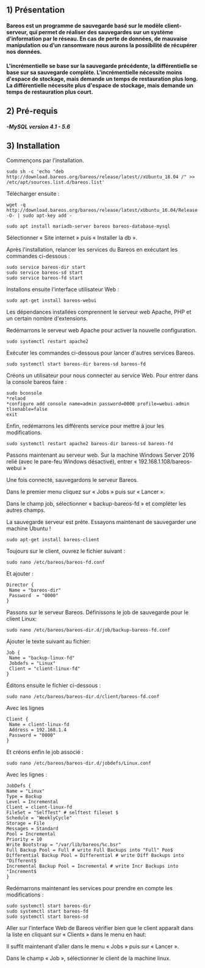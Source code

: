 ## 1) Présentation

#### Bareos est un programme de sauvegarde basé sur le modèle client-serveur, qui permet de réaliser des sauvegardes sur un système d’information par le réseau. En cas de perte de données, de mauvaise manipulation ou d’un ransomware nous aurons la possibilité de récupérer nos données. 

#### L'incrémentielle se base sur la sauvegarde précédente, la différentielle se base sur sa sauvegarde complète. L'incrémentielle nécessite moins d'espace de stockage, mais demande un temps de restauration plus long. La différentielle nécessite plus d'espace de stockage, mais demande un temps de restauration plus court.

## 2) Pré-requis

##### -MySQL version 4.1 - 5.6

## 3) Installation

Commençons par l’installation.
```
sudo sh -c 'echo "deb http://download.bareos.org/bareos/release/latest//xUbuntu_18.04 /" >> /etc/apt/sources.list.d/bareos.list'
```

Télécharger ensuite :

```
wget -q http://download.bareos.org/bareos/release/latest/xUbuntu_16.04/Release.key -O- | sudo apt-key add -
```

```
sudo apt install mariadb-server bareos bareos-database-mysql
```

Sélectionner « Site internet » puis « Installer la db ».

Après l'installation, relancer les services du Bareos en exécutant les commandes ci-dessous :

```
sudo service bareos-dir start
sudo service bareos-sd start
sudo service bareos-fd start
```

Installons ensuite l'interface utilisateur Web :

```
sudo apt-get install bareos-webui
```

Les dépendances installées comprennent le serveur web Apache, PHP et un certain nombre d'extensions.

Redémarrons le serveur web Apache pour activer la nouvelle configuration.

```
sudo systemctl restart apache2
```

Exécuter les commandes ci-dessous pour lancer d'autres services Bareos.

```
sudo systemctl start bareos-dir bareos-sd bareos-fd
```

Créons un utilisateur pour nous connecter au service Web. Pour entrer dans la console bareos faire :

```
sudo bconsole
*relaod
*configure add console name=admin password=0000 profile=webui-admin tlsenable=false
exit
```

Enfin, redémarrons les différents service pour mettre à jour les modifications.

```
sudo systemctl restart apache2 bareos-dir bareos-sd bareos-fd
```

Passons maintenant au serveur web. Sur la machine Windows Server 2016 relié (avec le pare-feu Windows désactivé), entrer « 192.168.1.108/bareos-webui »

 
Une fois connecté, sauvegardons le serveur Bareos.

Dans le premier menu cliquez sur « Jobs » puis sur « Lancer ». 

Dans le champ job, sélectionner « backup-bareos-fd » et compléter les autres champs.


La sauvegarde serveur est prête. Essayons maintenant de sauvegarder une machine Ubuntu !

```
sudo apt-get install bareos-client
```

Toujours sur le client, ouvrez le fichier suivant :

```
sudo nano /etc/bareos/bareos-fd.conf
 ```
 
Et ajouter :

```
Director {
 Name = "bareos-dir"
 Password  = "0000"
}
```

Passons sur le serveur Bareos. Définissons le job de sauvegarde pour le client Linux:

```
sudo nano /etc/bareos/bareos-dir.d/job/backup-bareos-fd.conf
```

Ajouter le texte suivant au fichier:

```
Job {
 Name = "backup-linux-fd"
 Jobdefs = "Linux"
 Client = "client-linux-fd"
}
```

Éditons ensuite le fichier ci-dessous :

```
sudo nano /etc/bareos/bareos-dir.d/client/bareos-fd.conf
```

Avec les lignes

```
Client {  
 Name = client-linux-fd 
 Address = 192.168.1.4
 Password = "0000"
}
```

Et créons enfin le job associé :

```
sudo nano /etc/bareos/bareos-dir.d/jobdefs/Linux.conf
```

Avec les lignes :

```
JobDefs {
Name = "Linux"
Type = Backup
Level = Incremental
Client = client-linux-fd
FileSet = "SelfTest" # selftest fileset $
Schedule = "WeeklyCycle"
Storage = File
Messages = Standard
Pool = Incremental
Priority = 10
Write Bootstrap = "/var/lib/bareos/%c.bsr"
Full Backup Pool = Full # write Full Backups into "Full" Poo$
Differential Backup Pool = Differential # write Diff Backups into "Different$
Incremental Backup Pool = Incremental # write Incr Backups into "Increment$
}
```
 

Redémarrons maintenant les services pour prendre en compte les modifications :

```
sudo systemctl start bareos-dir 
sudo systemctl start bareos-fd 
sudo systemctl start bareos-sd
```

Aller sur l’interface Web de Bareos vérifier bien que le client apparaît dans la liste en cliquant sur « Clients » dans le menu en haut:

Il suffit maintenant d’aller dans le menu « Jobs » puis sur « Lancer ». 

Dans le champ « Job », sélectionner le client de la machine linux.

